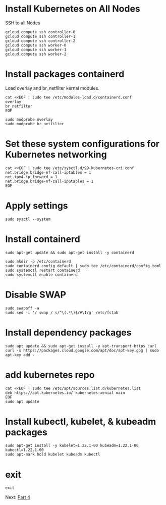 # Install Kubernetes on All Nodes
SSH to all Nodes
```
gcloud compute ssh controller-0
gcloud compute ssh controller-1
gcloud compute ssh controller-2
gcloud compute ssh worker-0
gcloud compute ssh worker-1
gcloud compute ssh worker-2
```

# Install packages containerd
Load overlay and br_netfilter kernal modules.
```
cat <<EOF | sudo tee /etc/modules-load.d/containerd.conf 
overlay 
br_netfilter 
EOF

sudo modprobe overlay 
sudo modprobe br_netfilter
```

# Set these system configurations for Kubernetes networking
```
cat <<EOF | sudo tee /etc/sysctl.d/99-kubernetes-cri.conf 
net.bridge.bridge-nf-call-iptables = 1 
net.ipv4.ip_forward = 1 
net.bridge.bridge-nf-call-ip6tables = 1 
EOF
```

# Apply settings
```
sudo sysctl --system
```

# Install containerd
```
sudo apt-get update && sudo apt-get install -y containerd

sudo mkdir -p /etc/containerd
sudo containerd config default | sudo tee /etc/containerd/config.toml
sudo systemctl restart containerd
sudo systemctl enable containerd
```

# Disable SWAP
```
sudo swapoff -a
sudo sed -i '/ swap / s/^\(.*\)$/#\1/g' /etc/fstab
```

# Install dependency packages
```
sudo apt update && sudo apt-get install -y apt-transport-https curl
curl -s https://packages.cloud.google.com/apt/doc/apt-key.gpg | sudo apt-key add -
```

# add kubernetes repo
```
cat <<EOF | sudo tee /etc/apt/sources.list.d/kubernetes.list
deb https://apt.kubernetes.io/ kubernetes-xenial main
EOF
sudo apt update
```

# Install kubectl, kubelet, & kubeadm packages
```
sudo apt-get install -y kubelet=1.22.1-00 kubeadm=1.22.1-00 kubectl=1.22.1-00
sudo apt-mark hold kubelet kubeadm kubectl
```

# exit
```
exit
```

Next: [Part 4](05-part-04.md)
